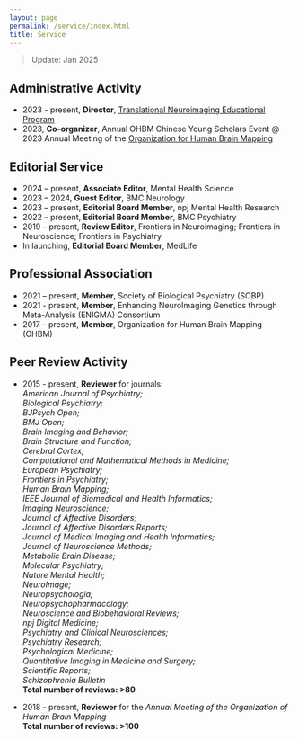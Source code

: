```yaml
---
layout: page
permalink: /service/index.html
title: Service
---
```

> Update: Jan 2025

## Administrative Activity
- 2023 - present, **Director**, [Translational Neuroimaging Educational Program](https://www.translational-neuro.org)
- 2023, **Co-organizer**, Annual OHBM Chinese Young Scholars Event @ 2023 Annual Meeting of the [Organization for Human Brain Mapping](https://www.humanbrainmapping.org/i4a/pages/index.cfm?pageid=1)

## Editorial Service
- 2024 – present, **Associate Editor**, Mental Health Science
- 2023 – 2024, **Guest Editor**, BMC Neurology
- 2023 – present, **Editorial Board Member**, npj Mental Health Research
- 2022 – present, **Editorial Board Member**, BMC Psychiatry
- 2019 – present, **Review Editor**, Frontiers in Neuroimaging; Frontiers in Neuroscience; Frontiers in Psychiatry
- In launching, **Editorial Board Member**, MedLife

## Professional Association
- 2021 – present, **Member**, Society of Biological Psychiatry (SOBP)
- 2021 - present, **Member**, Enhancing NeuroImaging Genetics through Meta-Analysis (ENIGMA) Consortium
- 2017 – present, **Member**, Organization for Human Brain Mapping (OHBM)

## Peer Review Activity
- 2015 - present, **Reviewer** for journals:<br>
  <i>American Journal of Psychiatry;<br>
  Biological Psychiatry;<br>
  BJPsych Open;<br>
  BMJ Open;<br>
  Brain Imaging and Behavior;<br>
  Brain Structure and Function;<br>
  Cerebral Cortex;<br>
  Computational and Mathematical Methods in Medicine;<br>
  European Psychiatry;<br>
  Frontiers in Psychiatry;<br>
  Human Brain Mapping;<br>
  IEEE Journal of Biomedical and Health Informatics;<br>
  Imaging Neuroscience;<br>
  Journal of Affective Disorders;<br>
  Journal of Affective Disorders Reports;<br>
  Journal of Medical Imaging and Health Informatics;<br>
  Journal of Neuroscience Methods;<br>
  Metabolic Brain Disease;<br>
  Molecular Psychiatry;<br>
  Nature Mental Health;<br>
  NeuroImage;<br>
  Neuropsychologia;<br>
  Neuropsychopharmacology;<br>
  Neuroscience and Biobehavioral Reviews;<br>
  npj Digital Medicine;<br>
  Psychiatry and Clinical Neurosciences;<br>
  Psychiatry Research;<br>
  Psychological Medicine;<br>
  Quantitative Imaging in Medicine and Surgery;<br>
  Scientific Reports;<br>
  Schizophrenia Bulletin</i><br>
  **Total number of reviews: >80**
  
- 2018 - present, **Reviewer** for the <i>Annual Meeting of the Organization of Human Brain Mapping</i><br>
  **Total number of reviews: >100**

<br>


